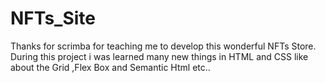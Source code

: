# NFTs_Site
Thanks for scrimba for teaching me to develop this wonderful NFTs Store. During this project i was learned many new things in HTML and CSS like about the Grid ,Flex Box and Semantic Html etc..
